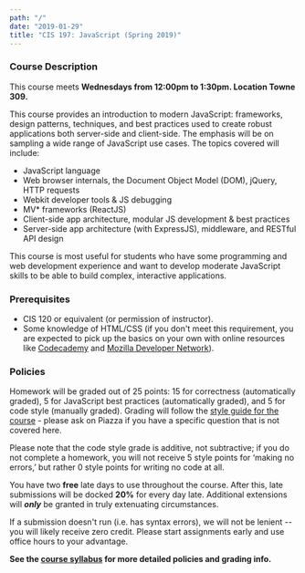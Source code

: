 ```yaml
---
path: "/"
date: "2019-01-29"
title: "CIS 197: JavaScript (Spring 2019)"
---
```


### Course Description

This course meets __Wednesdays from 12:00pm to 1:30pm. Location Towne 309.__

This course provides an introduction to modern JavaScript: frameworks, design patterns, techniques, and best practices used to create robust applications both server-side and client-side. The emphasis will be on sampling a wide range of JavaScript use cases. The topics covered will include:

* JavaScript language
* Web browser internals, the Document Object Model (DOM), jQuery, HTTP requests
* Webkit developer tools & JS debugging
* MV* frameworks (ReactJS)
* Client-side app architecture, modular JS development & best practices
* Server-side app architecture (with ExpressJS), middleware, and RESTful API design

This course is most useful for students who have some programming and web development experience and want to develop moderate JavaScript skills to be able to build complex, interactive applications.

### Prerequisites

* CIS 120 or equivalent (or permission of instructor).
* Some knowledge of HTML/CSS (if you don't meet this requirement, you are expected to pick up the basics on your own with online resources like [Codecademy](http://codecademy.com/) and [Mozilla Developer Network](https://developer.mozilla.org/en-US/)).

### Policies

Homework will be graded out of 25 points: 15 for correctness (automatically graded), 5 for JavaScript best practices (automatically graded), and 5 for code style (manually graded). Grading will follow the [style guide for the course](https://www.seas.upenn.edu/~cis197/assignments/style) - please ask on Piazza if you have a specific question that is not covered here.

Please note that the code style grade is additive, not subtractive; if you do not complete a homework, you will not receive 5 style points for ‘making no errors,’ but rather 0 style points for writing no code at all.

You have two **free** late days to use throughout the course. After this, late submissions will be docked **20%** for every day late. Additional extensions will _**only**_ be granted in truly extenuating circumstances.

If a submission doesn't run (i.e. has syntax errors), we will not be lenient -- you will likely receive zero credit. Please start assignments early and use office hours to your advantage.

**See the [course syllabus](https://drive.google.com/open?id=1DwJdajfsy1oYJrWG3XY80T3I-TNlaJLowbS8kM2m4KY&authuser=0) for more detailed policies and grading info.**
